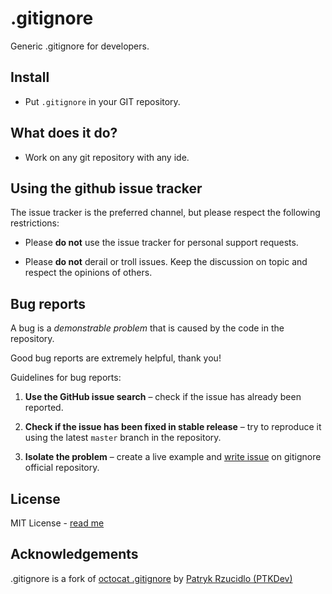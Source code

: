 # .gitignore

Generic .gitignore for developers.

## Install

* Put `.gitignore` in your GIT repository.

## What does it do?

* Work on any git repository with any ide.

## Using the github issue tracker

The issue tracker is the preferred channel, but please respect the following restrictions:

* Please **do not** use the issue tracker for personal support requests.

* Please **do not** derail or troll issues. Keep the discussion on topic and respect the opinions of others.
  
## Bug reports

A bug is a _demonstrable problem_ that is caused by the code in the repository.

Good bug reports are extremely helpful, thank you!

Guidelines for bug reports:

1. **Use the GitHub issue search** – check if the issue has already been reported.

2. **Check if the issue has been fixed in stable release** – try to reproduce it using 
   the latest `master` branch in the repository.

3. **Isolate the problem** – create a live example and [write issue](https://github.com/PTKDev/.gitignore/issues) 
   on gitignore official repository. 

## License

MIT License - [read me](http://opensource.org/licenses/MIT)

## Acknowledgements

.gitignore is a fork of [octocat .gitignore](https://gist.github.com/octocat/9257657) by [Patryk Rzucidlo (PTKDev)](http://www.ptkdev.it)

